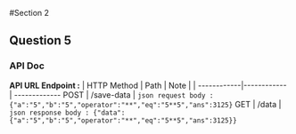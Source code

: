 #Section 2 

## Question 5

### API Doc
<b>API URL Endpoint :</b> 
| HTTP Method | Path | Note | 
| ------------|------------ | -------------
POST | /save-data | ```json request body : {"a":"5","b":"5","operator":"**","eq":"5**5","ans":3125}```
GET | /data | ```json response body : {"data":{"a":"5","b":"5","operator":"**","eq":"5**5","ans":3125}}```